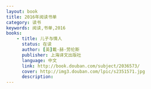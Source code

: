 ```yaml
---
layout: book
title: 2016年阅读书单
category: 读书
keywords: 阅读,书单,2016
books: 
    - title: 儿子与情人
      status: 在读
      author: [英]戴·赫·劳伦斯 
      publisher: 上海译文出版社
      language: 中文
      link: http://book.douban.com/subject/2036573/
      cover: http://img3.douban.com/lpic/s2351571.jpg
      description: 
---
```


     
  
